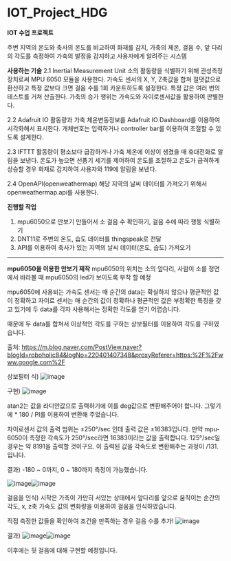 # IOT_Project_HDG
**IOT 수업 프로젝트**

주변 지역의 온도와 축사의 온도를 비교하여 화재를 감지, 가축의 체온, 걸음 수, 앞 다리의 각도를 측정하여 가축의 발정을 감지하고 사용자에게 알려주는 시스템


**사용하는 기술**
2.1 Inertial Measurement Unit
소의 활동량을 식별하기 위해 관성측정 장치로써 MPU 6050 모듈을 사용한다. 가속도 센서의 X, Y, Z축값을 합쳐 절댓값으로 환산하고 특정 값보다 크면 걸음 수를 1회 카운트하도록 설정한다. 특정 값은 여러 번의 테스트를 거쳐 산출한다. 가축의 승가 행위는 가속도와 자이로센서값을 활용하여 판별한다.

  2.2 Adafruit IO
활동량과 가축 체온변동정보를 Adafruit IO Dashboard를 이용하여 시각화해서 표시한다. 
개체번호는 입력하거나 controller bar를 이용하여 조절할 수 있도록 설계한다.

  2.3 IFTTT
활동량이 평소보다 급감하거나 가축 체온에 이상이 생겼을 때 휴대전화로 알림을 보낸다.
온도가 높으면 선풍기 세기를 제어하여 온도를 조절하고 온도가 급격하게 상승할 경우 화재로 감지하여 사용자와 119에 알림을 보낸다. 

  2.4 OpenAPI(openweathermap)
해당 지역의 날씨 데이터를 가져오기 위해서 openweathermap.api를 사용한다.


**진행할 작업**
1. mpu6050으로 만보기 만들어서 소 걸음 수 확인하기, 걸음 수에 따라 행동 식별하기
2. DNT11로 주변의 온도, 습도 데이터를 thingspeak로 전달
3. API를 이용하여 축사가 있는 지역의 날씨 데이터(온도, 습도) 가져오기

----------------
**mpu6050을 이용한 만보기 제작**
mpu6050의 위치는 소의 앞다리, 사람이 소를 정면에서 바라볼 때 mpu6050의 led가 보이도록 부착 할 예정 

mpu6050에 사용되는 가속도 센서는 매 순간의 data는 확실하지 않으나 평균적인 값이 정확하고
자이로 센서는 매 순간의 값이 정확하나 평균적인 값은 부정확한 특징을 갖고 있기에
두 data를 각자 사용해서는 정확한 각도를 얻기 어렵습니다. 

때문에 두 data를 합쳐서 이상적인 각도를 구하는 상보필터를 이용하여 각도를 구하였습니다.

출처: https://m.blog.naver.com/PostView.naver?blogId=roboholic84&logNo=220401407348&proxyReferer=https:%2F%2Fwww.google.com%2F

상보필터 식) ![image](https://user-images.githubusercontent.com/59642490/119835059-744b4e00-bf3b-11eb-97a2-0b5048709244.png)

구현)
![image](https://user-images.githubusercontent.com/59642490/119836006-54685a00-bf3c-11eb-85a5-72697db9edd8.png)

atan2는 값을 라디안값으로 출력하기에 이를 deg값으로 변환해주어야 합니다. 그렇기에 * 180 / PI를 이용하여 변환해 주었습니다.

자이로센서 값의 출력 범위는 ±250°/sec 인데 출력 값은 ±16383입니다. 만약 mpu-6050이 측정한 각속도가 250°/sec라면 16383이라는 값을 출력합니다.
125°/sec일 경우는 약 8191을 출력할 것이구요. 이 출력된 값을 각속도로 변환해주는 과정이 /131.입니다.


결과)
-180 ~ 0까지, 0 ~ 180까지 측정이 가능했습니다.

![image](https://user-images.githubusercontent.com/59642490/119837534-a52c8280-bf3d-11eb-8774-7d5134a78b0e.png)![image](https://user-images.githubusercontent.com/59642490/119837629-bd9c9d00-bf3d-11eb-85c4-aa83caee95f6.png)

걸음을 인식)
시작은 가축이 가만히 서있는 상태에서 앞다리를 앞으로 움직이는 순간의 각도, x, z축 가속도 값의 변화량을 이용하여 걸음을 인식하였습니다.

직접 측정한 값들을 확인하여 조건을 만족하는 경우 걸음 수를 추가!
![image](https://user-images.githubusercontent.com/59642490/119852916-b039df80-bf4a-11eb-9548-f4f7b3aff258.png)

결과)
![image](https://user-images.githubusercontent.com/59642490/119852652-72d55200-bf4a-11eb-9383-b2eff2a0af1e.png)![image](https://user-images.githubusercontent.com/59642490/119852791-91d3e400-bf4a-11eb-95c4-e35e0c14caa6.png)


이후에는 뒷 걸음에 대해 구현할 예정입니다.

